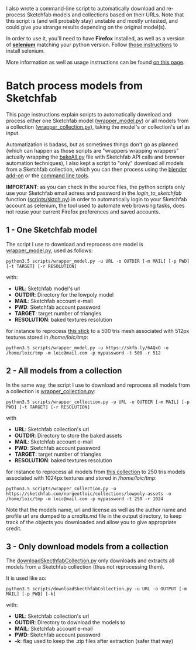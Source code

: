 I also wrote a command-line script to automatically download and re-process Sketchfab models and collections based on their URLs. Note that this script is (and will probably stay) unstable and mostly untested, and could give you strange results depending on the original model(s).

In order to use it, you'll need to have **Firefox** installed, as well as a version of [**selenium**](https://www.seleniumhq.org/) matching your python version. Follow [those instructions](https://selenium-python.readthedocs.io/installation.html) to install selenium.

More information as well as usage instructions can be found [on this page](docs/SCRIPTS_SKETCHFAB.md).

# Batch process models from Sketchfab

This page instructions explain scripts to automatically download and process either one Sketchfab model ([wrapper_model.py](scripts/wrapper_model.py)) or all models from a collection ([wrapper_collection.py](scripts/wrapper_collection.py)), taking the model's or collection's url as input.

Automatization is badass, but as sometimes things don't go as planned (which can happen as those scripts are "wrappers wrapping wrappers" actually wrapping the [bakeAll.py](scripts/bakeAll.py) file with Sketchfab API calls and browser automation techniques), I also kept a script to "only" download all models from a Sketchfab collection, which you can then process using the [blender add-on](USAGE.md) or the [command line tools](LOCAL.md).

**IMPORTANT**: as you can check in the source files, the python scripts only use your Sketchfab email adress and password in the *login_to_sketchfab* function ([scripts/sktch.py](scripts/sktch.py)) in order to automatically login to your Sketchfab account as selenium, the tool used to automate web browsing tasks, does not reuse your current Firefox preferences and saved accounts.

## 1 - One Sketchfab model

The script I use to download and reprocess one model is [wrapper_model.py](scripts/wrapper_model.py), used as follows:

```
python3.5 scripts/wrapper_model.py -u URL -o OUTDIR [-m MAIL] [-p PWD] [-t TARGET] [-r RESOLUTION]
```
with:

* **URL**: Sketchfab model's url
* **OUTDIR**: Directory for the lowpoly model
* **MAIL**: Sketchfab account e-mail
* **PWD**: Sketchfab account password
* **TARGET**: target number of triangles
* **RESOLUTION**: baked textures resolution

for instance to reprocess [this stick](https://skfb.ly/6AQxO) to a 500 tris mesh associated with 512px textures stored in */home/loic/tmp*:
```
python3.5 scripts/wrapper_model.py -u https://skfb.ly/6AQxO -o /home/loic/tmp -m loic@mail.com -p mypassword -t 500 -r 512
```

## 2 - All models from a collection

In the same way, the script I use to download and reprocess all models from a collection is [wrapper_collection.py](scripts/wrapper_collection.py):

```
python3.5 scripts/wrapper_collection.py -u URL -o OUTDIR [-m MAIL] [-p PWD] [-t TARGET] [-r RESOLUTION]
```

with
* **URL**: Sketchfab collection's url
* **OUTDIR**: Directory to store the baked assets
* **MAIL**: Sketchfab account e-mail
* **PWD**: Sketchfab account password
* **TARGET**: target number of triangles
* **RESOLUTION**: baked textures resolution

for instance to reprocess all models from [this collection](https://sketchfab.com/norgeotloic/collections/lowpoly-assets) to 250 tris models associated with 1024px textures and stored in */home/loic/tmp*:

```
python3.5 scripts/wrapper_collection.py -u https://sketchfab.com/norgeotloic/collections/lowpoly-assets -o /home/loic/tmp -m loic@mail.com -p mypassword -t 250 -r 1024
```

Note that the models name, url and license as well as the author name and profile url are dumped to a *credits.md* file in the output directory, to keep track of the objects you downloaded and allow you to give appropriate credit.

## 3 - Only download models from a collection

The [downloadSkecthfabCollection.py](scripts/downloadSkecthfabCollection.py) only downloads and extracts all models from a Sketchfab collection (thus not reprocessing them).

It is used like so:
```
python3.5 scripts/downloadSkecthfabCollection.py -u URL -o OUTPUT [-m MAIL] [-p PWD] [-k]
```
with:

* **URL**: Sketchfab collection's url
* **OUTDIR**: Directory to download the models to
* **MAIL**: Sketchfab account e-mail
* **PWD**: Sketchfab account password
* **-k**: flag used to keep the .zip files after extraction (safer that way)
